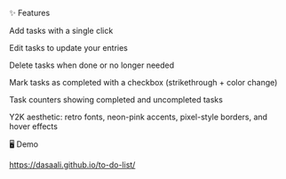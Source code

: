 ✨ Features

Add tasks with a single click

Edit tasks to update your entries

Delete tasks when done or no longer needed

Mark tasks as completed with a checkbox (strikethrough + color change)

Task counters showing completed and uncompleted tasks

Y2K aesthetic: retro fonts, neon-pink accents, pixel-style borders, and hover effects

🖥️ Demo

https://dasaali.github.io/to-do-list/
